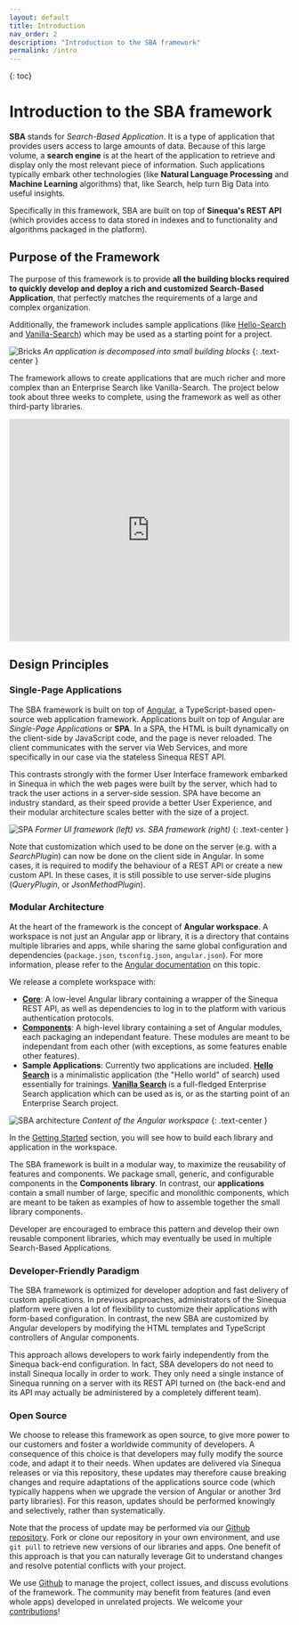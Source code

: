 ```yaml
---
layout: default
title: Introduction
nav_order: 2
description: "Introduction to the SBA framework"
permalink: /intro
---
```

{: toc}

# Introduction to the SBA framework

**SBA** stands for *Search-Based Application*. It is a type of application that provides users access to large amounts of data. Because of this large volume, a **search engine** is at the heart of the application to retrieve and display only the most relevant piece of information. Such applications typically embark other technologies (like **Natural Language Processing** and **Machine Learning** algorithms) that, like Search, help turn Big Data into useful insights.

Specifically in this framework, SBA are built on top of **Sinequa's REST API** (which provides access to data stored in indexes and to functionality and algorithms packaged in the platform).

## Purpose of the Framework

The purpose of this framework is to provide **all the building blocks required to quickly develop and deploy a rich and customized Search-Based Application**, that perfectly matches the requirements of a large and complex organization.

Additionally, the framework includes sample applications (like [Hello-Search](modules/hello-search/hello-search.html) and [Vanilla-Search](modules/vanilla-search/vanilla-search.html)) which may be used as a starting point for a project.

![Bricks](/assets/intro/bricks.png)
*An application is decomposed into small building blocks*
{: .text-center }

The framework allows to create applications that are much richer and more complex than an Enterprise Search like Vanilla-Search. The project below took about three weeks to complete, using the framework as well as other third-party libraries.

<iframe src="https://player.vimeo.com/video/375472589" width="100%" height="400px" frameborder="0" title="Intelligence demo" webkitallowfullscreen mozallowfullscreen allowfullscreen></iframe>

## Design Principles

### Single-Page Applications

The SBA framework is built on top of [Angular](https://angular.io/), a TypeScript-based open-source web application framework. Applications built on top of Angular are *Single-Page Applications* or **SPA**. In a SPA, the HTML is built dynamically on the client-side by JavaScript code, and the page is never reloaded. The client communicates with the server via Web Services, and more specifically in our case via the stateless Sinequa REST API.

This contrasts strongly with the former User Interface framework embarked in Sinequa in which the web pages were built by the server, which had to track the user actions in a server-side session. SPA have become an industry standard, as their speed provide a better User Experience, and their modular architecture scales better with the size of a project.

![SPA](/assets/intro/spa.png)
*Former UI framework (left) vs. SBA framework (right)*
{: .text-center }

Note that customization which used to be done on the server (e.g. with a *SearchPlugin*) can now be done on the client side in Angular. In some cases, it is required to modify the behaviour of a REST API or create a new custom API. In these cases, it is still possible to use server-side plugins (*QueryPlugin*, or *JsonMethodPlugin*).

### Modular Architecture

At the heart of the framework is the concept of **Angular workspace**. A workspace is not just an Angular app or library, it is a directory that contains multiple libraries and apps, while sharing the same global configuration and dependencies (`package.json`, `tsconfig.json`, `angular.json`). For more information, please refer to the [Angular documentation](https://angular.io/guide/file-structure) on this topic.

We release a complete workspace with:

- [**Core**](modules/core/core.html): A low-level Angular library containing a wrapper of the Sinequa REST API, as well as dependencies to log in to the platform with various authentication protocols.
- [**Components**](modules/components/components.html): A high-level library containing a set of Angular modules, each packaging an independant feature. These modules are meant to be independant from each other (with exceptions, as some features enable other features).
- **Sample Applications**: Currently two applications are included. [**Hello Search**](modules/hello-search/hello-search.html) is a minimalistic application (the "Hello world" of search) used essentially for trainings. [**Vanilla Search**](modules/vanilla-search/vanilla-search.html) is a full-fledged Enterprise Search application which can be used as is, or as the starting point of an Enterprise Search project.

![SBA architecture](/assets/intro/architecture.png)
*Content of the Angular workspace*
{: .text-center }

In the [Getting Started](gettingstarted/gettingstarted.html) section, you will see how to build each library and application in the workspace.

The SBA framework is built in a modular way, to maximize the reusability of features and components. We package small, generic, and configurable components in the **Components library**. In contrast, our **applications** contain a small number of large, specific and monolithic components, which are meant to be taken as examples of how to assemble together the small library components.

Developer are encouraged to embrace this pattern and develop their own reusable component libraries, which may eventually be used in multiple Search-Based Applications.

### Developer-Friendly Paradigm

The SBA framework is optimized for developer adoption and fast delivery of custom applications. In previous approaches, administrators of the Sinequa platform were given a lot of flexibility to customize their applications with form-based configuration. In contrast, the new SBA are customized by Angular developers by modifying the HTML templates and TypeScript controllers of Angular components.

This approach allows developers to work fairly independently from the Sinequa back-end configuration. In fact, SBA developers do not need to install Sinequa locally in order to work. They only need a single instance of Sinequa running on a server with its REST API turned on (the back-end and its API may actually be administered by a completely different team).

### Open Source

We choose to release this framework as open source, to give more power to our customers and foster a worldwide community of developers. A consequence of this choice is that developers may fully modify the source code, and adapt it to their needs. When updates are delivered via Sinequa releases or via this repository, these updates may therefore cause breaking changes and require adaptations of the applications source code (which typically happens when we upgrade the version of Angular or another 3rd party libraries). For this reason, updates should be performed knowingly and selectively, rather than systematically.

Note that the process of update may be performed via our [Github repository](https://github.com/sinequa/sba-angular). Fork or clone our repository in your own environment, and use `git pull` to retrieve new versions of our libraries and apps. One benefit of this approach is that you can naturally leverage Git to understand changes and resolve potential conflicts with your project.

We use [Github](https://github.com/sinequa/sba-angular) to manage the project, collect issues, and discuss evolutions of the framework. The community may benefit from features (and even whole apps) developed in unrelated projects. We welcome your [contributions](contribute)!
